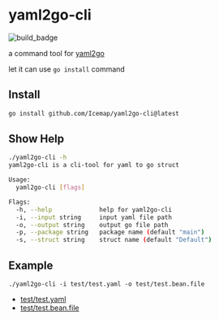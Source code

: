 # yaml2go-cli

![build_badge](https://github.com/Icemap/yaml2go-cli/workflows/Go/badge.svg)

a command tool for [yaml2go](https://github.com/PrasadG193/yaml2go)

let it can use `go install` command

## Install

```bash
go install github.com/Icemap/yaml2go-cli@latest
```

## Show Help

```bash
./yaml2go-cli -h                                    
yaml2go-cli is a cli-tool for yaml to go struct

Usage:
  yaml2go-cli [flags]

Flags:
  -h, --help             help for yaml2go-cli
  -i, --input string     input yaml file path
  -o, --output string    output go file path
  -p, --package string   package name (default "main")
  -s, --struct string    struct name (default "Default")
```

## Example

```
./yaml2go-cli -i test/test.yaml -o test/test.bean.file
```

- [test/test.yaml](test/test.yaml)
- [test/test.bean.file](test/test.bean.file)
